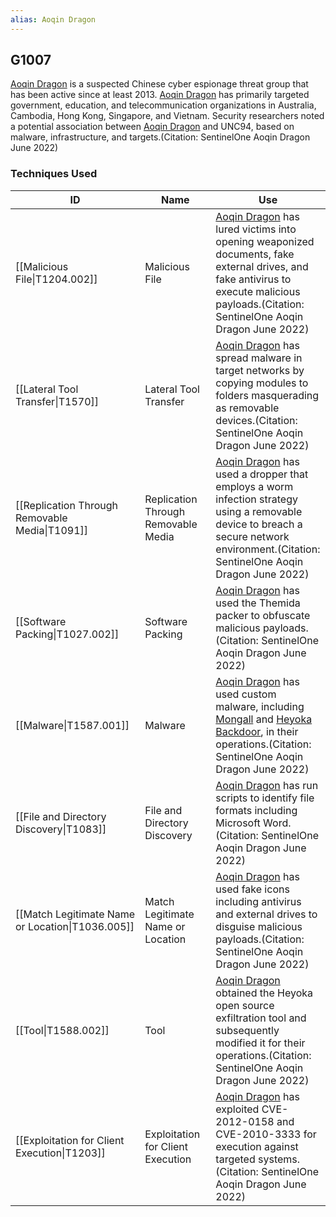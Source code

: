```yaml
---
alias: Aoqin Dragon
---
```


## G1007

[Aoqin Dragon](https://attack.mitre.org/groups/G1007) is a suspected Chinese cyber espionage threat group that has been active since at least 2013. [Aoqin Dragon](https://attack.mitre.org/groups/G1007) has primarily targeted government, education, and telecommunication organizations in Australia, Cambodia, Hong Kong, Singapore, and Vietnam. Security researchers noted a potential association between [Aoqin Dragon](https://attack.mitre.org/groups/G1007) and UNC94, based on malware, infrastructure, and targets.(Citation: SentinelOne Aoqin Dragon June 2022)


### Techniques Used

| ID | Name | Use |
| --- | --- | --- |
| [[Malicious File\|T1204.002]] | Malicious File | [Aoqin Dragon](https://attack.mitre.org/groups/G1007) has lured victims into opening weaponized documents, fake external drives, and fake antivirus to execute malicious payloads.(Citation: SentinelOne Aoqin Dragon June 2022) |
| [[Lateral Tool Transfer\|T1570]] | Lateral Tool Transfer | [Aoqin Dragon](https://attack.mitre.org/groups/G1007) has spread malware in target networks by copying modules to folders masquerading as removable devices.(Citation: SentinelOne Aoqin Dragon June 2022) |
| [[Replication Through Removable Media\|T1091]] | Replication Through Removable Media | [Aoqin Dragon](https://attack.mitre.org/groups/G1007) has used a dropper that employs a worm infection strategy using a removable device to breach a secure network environment.(Citation: SentinelOne Aoqin Dragon June 2022) |
| [[Software Packing\|T1027.002]] | Software Packing | [Aoqin Dragon](https://attack.mitre.org/groups/G1007) has used the Themida packer to obfuscate malicious payloads.(Citation: SentinelOne Aoqin Dragon June 2022) |
| [[Malware\|T1587.001]] | Malware | [Aoqin Dragon](https://attack.mitre.org/groups/G1007) has used custom malware, including [Mongall](https://attack.mitre.org/software/S1026) and [Heyoka Backdoor](https://attack.mitre.org/software/S1027), in their operations.(Citation: SentinelOne Aoqin Dragon June 2022) |
| [[File and Directory Discovery\|T1083]] | File and Directory Discovery | [Aoqin Dragon](https://attack.mitre.org/groups/G1007) has run scripts to identify file formats including Microsoft Word.(Citation: SentinelOne Aoqin Dragon June 2022) |
| [[Match Legitimate Name or Location\|T1036.005]] | Match Legitimate Name or Location | [Aoqin Dragon](https://attack.mitre.org/groups/G1007) has used fake icons including antivirus and external drives to disguise malicious payloads.(Citation: SentinelOne Aoqin Dragon June 2022) |
| [[Tool\|T1588.002]] | Tool | [Aoqin Dragon](https://attack.mitre.org/groups/G1007) obtained the Heyoka open source exfiltration tool and subsequently modified it for their operations.(Citation: SentinelOne Aoqin Dragon June 2022) |
| [[Exploitation for Client Execution\|T1203]] | Exploitation for Client Execution | [Aoqin Dragon](https://attack.mitre.org/groups/G1007) has exploited CVE-2012-0158 and CVE-2010-3333 for execution against targeted systems.(Citation: SentinelOne Aoqin Dragon June 2022) |
